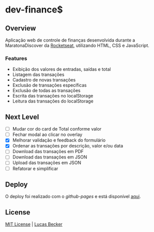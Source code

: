 # dev-finance$

## Overview
Aplicação web de controle de finanças desenvolvida durante a MaratonaDiscover da [Rocketseat](https://rocketseat.com.br/), utilizando HTML, CSS e JavaScript.

### Features
- Exibição dos valores de entradas, saídas e total
- Listagem das transações
- Cadastro de novas transações
- Exclusão de transações específicas
- Exclusão de todas as transações
- Escrita das transações no localStorage
- Leitura das transações do localStorage
 
## Next Level
- [ ] Mudar cor do card de Total conforme valor
- [ ] Fechar modal ao clicar no overlay
- [X] Melhorar validação e feedback do formulário
- [X] Ordenar as transações por descrição, valor e/ou data
- [ ] Download das transações em PDF
- [ ] Download das transações em JSON
- [ ] Upload das transações em JSON
- [ ] Refatorar e simplificar

## Deploy
O deploy foi realizado com o *github-pages* e está disponível [aqui](https://lucasbecker.github.io/dev-finances).

## License
[MIT License](./LICENSE) | [Lucas Becker](http://lucasbecker.github.io/)
